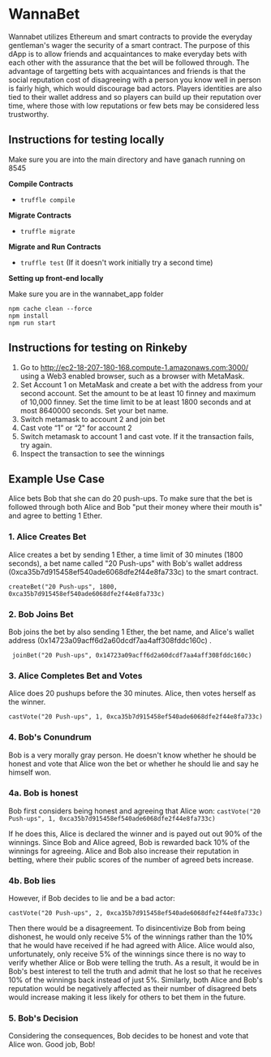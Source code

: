 # WannaBet

Wannabet utilizes Ethereum and smart contracts to provide the everyday gentleman's wager the security of a smart contract. The purpose of this dApp is to allow friends and acquaintances to make everyday bets with each other with the assurance that the bet will be followed through. The advantage of targetting bets with acquaintances and friends is that the social reputation cost of disagreeing with a person you know well in person is fairly high, which would discourage bad actors. Players identities are also tied to their wallet address and so players can build up their reputation over time, where those with low reputations or few bets may be considered less trustworthy. 

## Instructions for testing locally
Make sure you are into the main directory and have ganach running on 8545

**Compile Contracts**

* `truffle compile` 

**Migrate Contracts**

* `truffle migrate`

**Migrate and Run Contracts**

* `truffle test` (If it doesn't work initially try a second time)

**Setting up front-end locally**

Make sure you are in the wannabet_app folder
```
npm cache clean --force
npm install
npm run start
```

## Instructions for testing on Rinkeby
1. Go to http://ec2-18-207-180-168.compute-1.amazonaws.com:3000/ using a Web3 enabled browser, such as a browser with MetaMask.
2. Set Account 1 on MetaMask and create a bet with the address from your second account. Set the amount to be at least 10 finney and maximum of 10,000 finney. Set the time limit to be at least 1800 seconds and at most 8640000 seconds. Set your bet name. 
3. Switch metamask to account 2 and join bet
4. Cast vote “1” or “2" for account 2
5. Switch metamask to account 1 and cast vote. If it the transaction fails, try again.
6. Inspect the transaction to see the winnings

## Example Use Case
Alice bets Bob that she can do 20 push-ups. To make sure that the bet is followed through both Alice and Bob "put their money where their mouth is" and agree to betting 1 Ether.

### 1. Alice Creates Bet

Alice creates a bet by sending 1 Ether, a time limit of 30 minutes (1800 seconds), a bet name called "20 Push-ups" with Bob's wallet address (0xca35b7d915458ef540ade6068dfe2f44e8fa733c) to the smart contract.

```
createBet("20 Push-ups", 1800, 0xca35b7d915458ef540ade6068dfe2f44e8fa733c) 
```

### 2. Bob Joins Bet

Bob joins the bet by also sending 1 Ether, the bet name, and Alice's wallet address (0x14723a09acff6d2a60dcdf7aa4aff308fddc160c) .
```
 joinBet("20 Push-ups", 0x14723a09acff6d2a60dcdf7aa4aff308fddc160c)
 ```

### 3. Alice Completes Bet and Votes
Alice does 20 pushups before the 30 minutes. Alice, then votes herself as the winner. 
```
castVote("20 Push-ups", 1, 0xca35b7d915458ef540ade6068dfe2f44e8fa733c)
```

### 4. Bob's Conundrum
Bob is a very morally gray person. He doesn't know whether he should be honest and vote that Alice won the bet or whether he should lie and say he himself won.

### 4a. Bob is honest
Bob first considers being honest and agreeing that Alice won:
`castVote("20 Push-ups", 1, 0xca35b7d915458ef540ade6068dfe2f44e8fa733c)` 

If he does this, Alice is declared the winner and is payed out out 90% of the winnings. Since Bob and Alice agreed, Bob is rewarded back 10% of the winnings for agreeing. Alice and Bob also increase their reputation in betting, where their public scores of the number of agreed bets increase.

### 4b. Bob lies 
However, if Bob decides to lie and be a bad actor:
```
castVote("20 Push-ups", 2, 0xca35b7d915458ef540ade6068dfe2f44e8fa733c)
```

Then there would be a disagreement. To disincentivize Bob from being dishonest, he would only receive 5% of the winnings rather than the 10% that he would have received if he had agreed with Alice. Alice would also, unfortunately, only receive 5% of the winnings since there is no way to verify whether Alice or Bob were telling the truth. As a result, it would be in Bob's best interest to tell the truth and admit that he lost so that he receives 10% of the winnings back instead of just 5%. Similarly, both Alice and Bob's reputation would be negatively affected as their number of disagreed bets would increase making it less likely for others to bet them in the future.

### 5. Bob's Decision
Considering the consequences, Bob decides to be honest and vote that Alice won. Good job, Bob!
